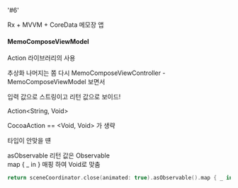 

'#6'

Rx + MVVM + CoreData 메모장 앱



#### MemoComposeViewModel



Action 라이브러리의 사용

추상화 나머지는 쫌 다시 MemoComposeViewController - MemoComposeViewModel 보면서



입력 값으로 스트링이고 리턴 값으로 보이드!

Action<String, Void>

CocoaAction  == <Void, Void> 가 생략

타입이 안맞을 떈

asObservable 리턴 값은 Observable<Element>  
map { _ in } 매핑 하여 Void로 맞춤

```swift
return sceneCoordinator.close(animated: true).asObservable().map { _ in }
```